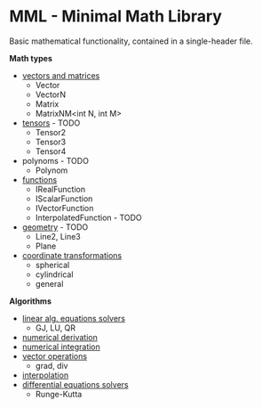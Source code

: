 # MML - Minimal Math Library
Basic mathematical functionality, contained in a single-header file.

**Math types**

- [vectors and matrices](https://github.com/zvanjak/MML/blob/master/docs/Vector_operations.md)
  - Vector
  - VectorN<int N>
  - Matrix
  - MatrixNM<int N, int M>
- [tensors](https://github.com/zvanjak/MML/blob/master/docs/Tensors.md) - TODO
  - Tensor2<int Dim>
  - Tensor3<int Dim>
  - Tensor4<int Dim>
- polynoms - TODO
  - Polynom
- [functions](https://github.com/zvanjak/MML/blob/master/docs/Functions.md)
  - IRealFunction
  - IScalarFunction<int N>
  - IVectorFunction<int N>
  - InterpolatedFunction - TODO
- [geometry](https://github.com/zvanjak/MML/blob/master/docs/Geometry.md) - TODO
  - Line2, Line3  
  - Plane
- [coordinate transformations](https://github.com/zvanjak/MML/blob/master/docs/Coordinate_transformations.md)
  - spherical
  - cylindrical
  - general



**Algorithms**

- [linear alg. equations solvers](https://github.com/zvanjak/MML/blob/master/docs/Linear_equations_solvers.md)
  - GJ, LU, QR
- [numerical derivation](https://github.com/zvanjak/MML/blob/master/docs/Derivation.md)
- [numerical integration](https://github.com/zvanjak/MML/blob/master/docs/Integration.md)
- [vector operations](https://github.com/zvanjak/MML/blob/master/docs/Vector_operations.md)
  - grad, div
- [interpolation](https://github.com/zvanjak/MML/blob/master/docs/Interpolation.md)
- [differential equations solvers](https://github.com/zvanjak/MML/blob/master/docs/Differential_equations_solvers.md)
  - Runge-Kutta



